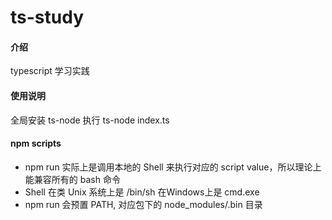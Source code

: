 # ts-study

#### 介绍
typescript 学习实践



#### 使用说明

全局安装 ts-node
执行 ts-node index.ts

#### npm scripts 
- npm run 实际上是调用本地的 Shell 来执行对应的 script value，所以理论上能兼容所有的 bash 命令
- Shell 在类 Unix 系统上是 /bin/sh 在Windows上是 cmd.exe
- npm run 会预置 PATH, 对应包下的 node_modules/.bin 目录




